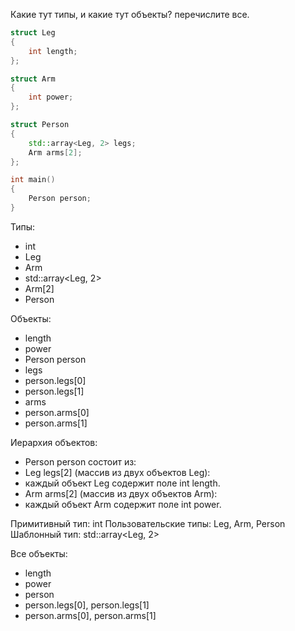 Какие тут типы, и какие тут объекты? перечислите все.

```cpp
struct Leg
{
    int length;
};

struct Arm
{
    int power;
};

struct Person
{
    std::array<Leg, 2> legs;
    Arm arms[2];
};

int main()
{
    Person person;
}
```
Типы:
* int
* Leg
* Arm
* std::array<Leg, 2>
* Arm[2]
* Person

Объекты:
* length
* power
* Person person
* legs
* person.legs[0]
* person.legs[1]
* arms
* person.arms[0]
* person.arms[1]


Иерархия объектов:
* Person person состоит из:
* Leg legs[2] (массив из двух объектов Leg):
* каждый объект Leg содержит поле int length.
* Arm arms[2] (массив из двух объектов Arm):
* каждый объект Arm содержит поле int power.

Примитивный тип: int
Пользовательские типы: Leg, Arm, Person
Шаблонный тип: std::array<Leg, 2>

Все объекты:
* length
* power
* person
* person.legs[0], person.legs[1]
* person.arms[0], person.arms[1]